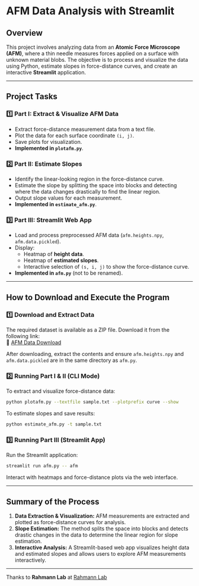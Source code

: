 # **AFM Data Analysis with Streamlit**  

## **Overview**  
This project involves analyzing data from an **Atomic Force Microscope (AFM)**, where a thin needle measures forces applied on a surface with unknown material blobs. The objective is to process and visualize the data using Python, estimate slopes in force-distance curves, and create an interactive **Streamlit** application.

---

## **Project Tasks**  

### **1️⃣ Part I: Extract & Visualize AFM Data**  
- Extract force-distance measurement data from a text file.  
- Plot the data for each surface coordinate `(i, j)`.  
- Save plots for visualization.  
- **Implemented in `plotafm.py`**.  

### **2️⃣ Part II: Estimate Slopes**  
- Identify the linear-looking region in the force-distance curve.  
- Estimate the slope by splitting the space into blocks and detecting where the data changes drastically to find the linear region.  
- Output slope values for each measurement.  
- **Implemented in `estimate_afm.py`**.  

### **3️⃣ Part III: Streamlit Web App**  
- Load and process preprocessed AFM data (`afm.heights.npy`, `afm.data.pickled`).  
- Display:  
  - Heatmap of **height data**.  
  - Heatmap of **estimated slopes**.  
  - Interactive selection of `(s, i, j)` to show the force-distance curve.  
- **Implemented in `afm.py`** (not to be renamed).  

---

## **How to Download and Execute the Program**  
### **1️⃣ Download and Extract Data**  
The required dataset is available as a ZIP file. Download it from the following link:  
🔗 [AFM Data Download](https://kingsx.cs.uni-saarland.de/index.php/s/KFrpMwCfJtaLpX3)  

After downloading, extract the contents and ensure `afm.heights.npy` and `afm.data.pickled` are in the same directory as `afm.py`.

### **2️⃣ Running Part I & II (CLI Mode)**  
To extract and visualize force-distance data:  
```sh  
python plotafm.py --textfile sample.txt --plotprefix curve --show  
```  
To estimate slopes and save results:  
```sh  
python estimate_afm.py -t sample.txt  
```  

### **3️⃣ Running Part III (Streamlit App)**  
Run the Streamlit application:  
```sh  
streamlit run afm.py -- afm  
```  
Interact with heatmaps and force-distance plots via the web interface.  

---

## **Summary of the Process**  
1. **Data Extraction & Visualization:** AFM measurements are extracted and plotted as force-distance curves for analysis.  
2. **Slope Estimation:** The method splits the space into blocks and detects drastic changes in the data to determine the linear region for slope estimation.  
3. **Interactive Analysis:** A Streamlit-based web app visualizes height data and estimated slopes and allows users to explore AFM measurements interactively.  

---

 
Thanks to  **Rahmann Lab** at [Rahmann Lab](https://www.rahmannlab.de/)

